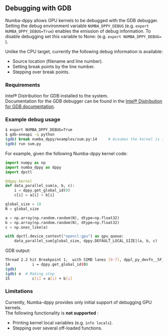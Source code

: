 ## Debugging with GDB

Numba-dppy allows GPU kernels to be debugged with the GDB debugger.  
Setting the debug environment variable `NUMBA_DPPY_DEBUG` (e.g. `export NUMBA_DPPY_DEBUG=True`) enables 
the emission of debug information.
To disable debugging set this variable to None: (e.g. `export NUMBA_DPPY_DEBUG= `).  

Unlike the CPU target, currently the following debug information is available:
- Source location (filename and line number). 
- Setting break points by the line number.
- Stepping over break points.

### Requirements

Intel® Distribution for GDB installed to the system.  
Documentation for the GDB debugger can be found in the 
[Intel® Distribution for GDB documentation](https://software.intel.com/content/www/us/en/develop/tools/oneapi/components/distribution-for-gdb.html).

### Example debug usage

```bash
$ export NUMBA_DPPY_DEBUG=True
$ gdb-oneapi -q python  
(gdb) break numba_dppy/examples/sum.py:14     # Assumes the kernel is in file sum.py, at line 14  
(gdb) run sum.py
```

For example, given the following Numba-dppy kernel code:
```python
import numpy as np
import numba_dppy as dppy
import dpctl

@dppy.kernel
def data_parallel_sum(a, b, c):
    i = dppy.get_global_id(0)
    c[i] = a[i] + b[i]

global_size = 10
N = global_size

a = np.array(np.random.random(N), dtype=np.float32)
b = np.array(np.random.random(N), dtype=np.float32)
c = np.ones_like(a)

with dpctl.device_context("opencl:gpu") as gpu_queue:
    data_parallel_sum[global_size, dppy.DEFAULT_LOCAL_SIZE](a, b, c)
```

GDB output:
```bash
Thread 2.2 hit Breakpoint 1,  with SIMD lanes [0-7], dppl_py_devfn__5F__5F_main_5F__5F__2E_data_5F_parallel_5F_sum_24_1_2E_array_28_float32_2C__20_1d_2C__20_C_29__2E_array_28_float32_2C__20_1d_2C__20_C_29__2E_array_28_float32_2C__20_1d_2C__20_C_29_ () at sum.py:14
14          i = dppy.get_global_id(0)
(gdb)
(gdb) n  # Making step
15          c[i] = a[i] + b[i]

```


### Limitations

Currently, Numba-dppy provides only initial support of debugging GPU kernels.  
The following functionality is **not supported** :
- Printing kernel local variables (e.g. ```info locals```).
- Stepping over several off-loaded functions.
